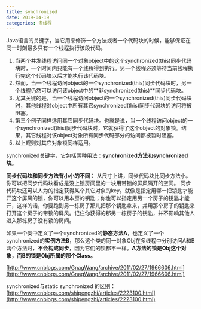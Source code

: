 ```yaml
---
title: synchronized
date: 2019-04-19
categories: 多线程
---
```


Java语言的关键字，当它用来修饰一个方法或者一个代码块的时候，能够保证在同一时刻最多只有一个线程执行该段代码。

1. 当两个并发线程访问同一个对象object中的这个synchronized(this)同步代码块时，一个时间内只能有一个线程得到执行。另一个线程必须等待当前线程执行完这个代码块以后才能执行该代码块。
2. 然而，当一个线程访问object的一个synchronized(this)同步代码块时，另一个线程仍然可以访问该object中的**非synchronized(this)**同步代码块。
3. 尤其关键的是，当一个线程访问object的一个synchronized(this)同步代码块时，其他线程对object中所有其它synchronized(this)同步代码块的访问将被阻塞。
4. 第三个例子同样适用其它同步代码块。也就是说，当一个线程访问object的一个synchronized(this)同步代码块时，它就获得了这个object的对象锁。结果，其它线程对该object对象所有同步代码部分的访问都被暂时阻塞。
5. 以上规则对其它对象锁同样适用。

synchronized关键字，它包括两种用法：**synchronized方法**和**synchronized块**。

**同步代码块和同步方法有小小的不同：**
从尺寸上讲，同步代码块比同步方法小。你可以把同步代码块看成是没上锁房间里的一块用带锁的屏风隔开的空间。
同步代码块还可以人为的指定获得某个其它对象的key。就像是指定用哪一把钥匙才能开这个屏风的锁，你可以用本房的钥匙；你也可以指定用另一个房子的钥匙才能开，这样的话，你要跑到另一栋房子那儿把那个钥匙拿来，并用那个房子的钥匙来打开这个房子的带锁的屏风。记住你获得的那另一栋房子的钥匙，并不影响其他人进入那栋房子没有锁的房间。

如果一个类中定义了一个synchronized的**静态方法A**，也定义了一个synchronized的**实例方法B**，那么这个类的同一对象Obj在多线程中分别访问A和B两个方法时，**不会构成同步**，因为它们的锁都不一样。**A方法的锁是Obj这个对象，而B的锁是Obj所属的那个Class。**

[http://www.cnblogs.com/GnagWang/archive/2011/02/27/1966606.html](http://www.cnblogs.com/GnagWang/archive/2011/02/27/1966606.html)

synchronized与static synchronized 的区别：
[http://www.cnblogs.com/shipengzhi/articles/2223100.html](http://www.cnblogs.com/shipengzhi/articles/2223100.html)
